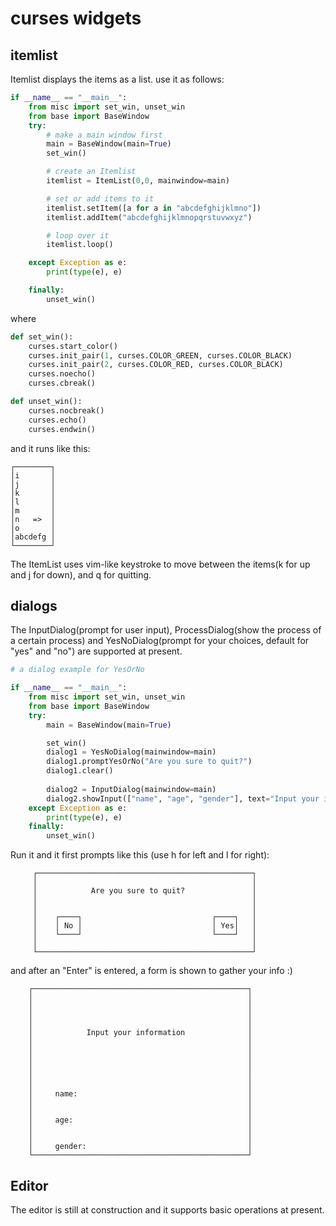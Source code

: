 curses widgets
===
## itemlist
Itemlist displays the items as a list. use it as follows:

```python
if __name__ == "__main__":
    from misc import set_win, unset_win
    from base import BaseWindow
    try:
        # make a main window first
        main = BaseWindow(main=True)
        set_win()

        # create an Itemlist
        itemlist = ItemList(0,0, mainwindow=main)

        # set or add items to it
        itemlist.setItem([a for a in "abcdefghijklmno"])
        itemlist.addItem("abcdefghijklmnopqrstuvwxyz")

        # loop over it
        itemlist.loop()

    except Exception as e:
        print(type(e), e)

    finally:
        unset_win()
```
where

```python
def set_win():
    curses.start_color()
    curses.init_pair(1, curses.COLOR_GREEN, curses.COLOR_BLACK)
    curses.init_pair(2, curses.COLOR_RED, curses.COLOR_BLACK)
    curses.noecho()
    curses.cbreak()

def unset_win():
    curses.nocbreak()
    curses.echo()
    curses.endwin()
```

and it runs like this:

```
┌────────┐
│i       │
│j       │
│k       │
│l       │
│m       │
│n   =>  │
│o       │
│abcdefg │
└────────┘
```

The ItemList uses vim-like keystroke to move between the items(k for up and j for down), and q for quitting.

## dialogs
The InputDialog(prompt for user input), ProcessDialog(show the process of a certain process) and YesNoDialog(prompt for your choices, default for "yes" and "no") are supported at present.

```python
# a dialog example for YesOrNo

if __name__ == "__main__":
    from misc import set_win, unset_win
    from base import BaseWindow
    try:
        main = BaseWindow(main=True)

        set_win()
        dialog1 = YesNoDialog(mainwindow=main)
        dialog1.promptYesOrNo("Are you sure to quit?")
        dialog1.clear()
        
        dialog2 = InputDialog(mainwindow=main)
        dialog2.showInput(["name", "age", "gender"], text="Input your infomation:")
    except Exception as e:
        print(type(e), e)
    finally:
        unset_win()

```

Run it and it first prompts like this (use h for left and l for right):

```
     ┌────────────────────────────────────────────────┐
     │                                                │
     │            Are you sure to quit?               │
     │                                                │
     │                                                │
     │    ┌────┐                             ┌────┐   │
     │    │ No │                             │ Yes│   │
     │    └────┘                             └────┘   │
     │                                                │
     └────────────────────────────────────────────────┘
```

and after an "Enter" is entered, a form is shown to gather your info :)

```
    ┌────────────────────────────────────────────────┐
    │                                                │
    │                                                │
    │                                                │
    │                                                │
    │            Input your information              │
    │                                                │
    │                                                │
    │                                                │
    │                                                │
    │                                                │
    │                                                │
    │     name:                                      │
    │                                                │
    │                                                │
    │     age:                                       │
    │                                                │
    │                                                │
    │     gender:                                    │
    └────────────────────────────────────────────────┘
```

## Editor
The editor is still at construction and it supports basic operations at present.
